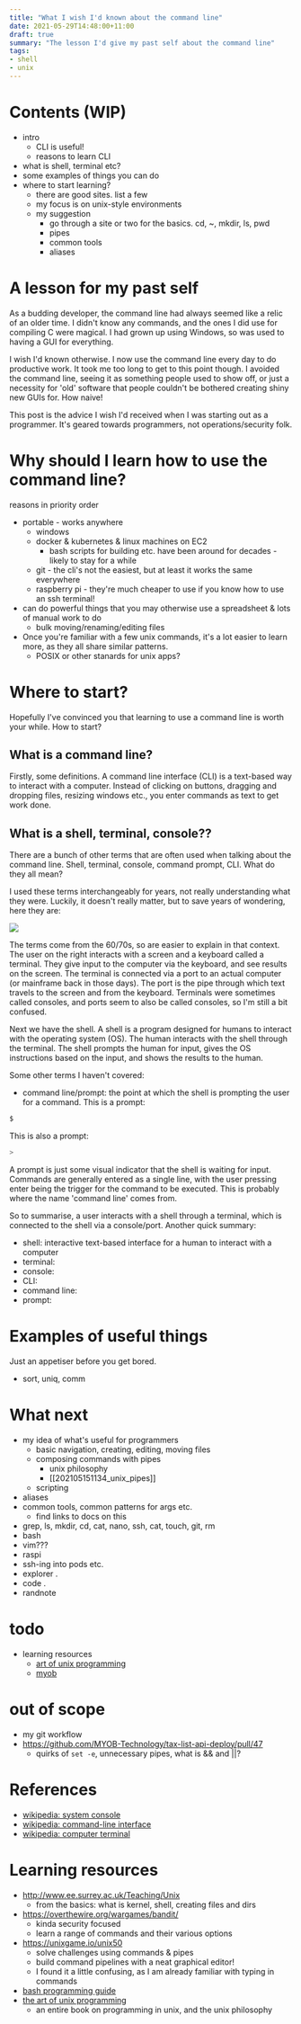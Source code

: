 ```yaml
---
title: "What I wish I'd known about the command line"
date: 2021-05-29T14:48:00+11:00
draft: true
summary: "The lesson I'd give my past self about the command line"
tags:
- shell
- unix
---
```


# Contents (WIP)
- intro
  - CLI is useful!
  - reasons to learn CLI
- what is shell, terminal etc?
- some examples of things you can do
- where to start learning?
  - there are good sites. list a few
  - my focus is on unix-style environments
  - my suggestion
    - go through a site or two for the basics. cd, ~, mkdir, ls, pwd
    - pipes
    - common tools
    - aliases

# A lesson for my past self
As a budding developer, the command line had always seemed like a relic of an
older time. I didn't know any commands, and the ones I did use for compiling C
were magical. I had grown up using Windows, so was used to having a GUI for
everything.

I wish I'd known otherwise. I now use the command line every day to do
productive work. It took me too long to get to this point though. I avoided the
command line, seeing it as something people used to show off, or just a
necessity for 'old' software that people couldn't be bothered creating shiny new
GUIs for. How naive!

This post is the advice I wish I'd received when I was starting out as a
programmer. It's geared towards programmers, not operations/security folk.

# Why should I learn how to use the command line?

reasons in priority order
- portable - works anywhere
    - windows
    - docker & kubernetes & linux machines on EC2
        - bash scripts for building etc. have been around for decades - likely
          to stay for a while
    - git - the cli's not the easiest, but at least it works the same everywhere
    - raspberry pi - they're much cheaper to use if you know how to use an ssh
      terminal!
- can do powerful things that you may otherwise use a spreadsheet & lots of
  manual work to do
    - bulk moving/renaming/editing files
- Once you're familiar with a few unix commands, it's a lot easier to learn more,
  as they all share similar patterns.
    - POSIX or other stanards for unix apps?

# Where to start?
Hopefully I've convinced you that learning to use a command line is worth your
while. How to start?

## What is a command line?
Firstly, some definitions. A command line interface (CLI) is a text-based way to
interact with a computer. Instead of clicking on buttons, dragging and dropping
files, resizing windows etc., you enter commands as text to get work done.

## What is a shell, terminal, console??
There are a bunch of other terms that are often used when talking about the
command line. Shell, terminal, console, command prompt, CLI. What do they all
mean?

I used these terms interchangeably for years, not really understanding what they
were. Luckily, it doesn't really matter, but to save years of wondering, here
they are:

![](/blog/xxxx_command_line/command_line_shell_terminal.png)

The terms come from the 60/70s, so are easier to explain in that context. The
user on the right interacts with a screen and a keyboard called a terminal. They
give input to the computer via the keyboard, and see results on the screen. The
terminal is connected via a port to an actual computer (or mainframe back in
those days). The port is the pipe through which text travels to the screen and
from the keyboard. Terminals were sometimes called consoles, and ports seem to
also be called consoles, so I'm still a bit confused.

Next we have the shell. A shell is a program designed for humans to interact
with the operating system (OS). The human interacts with the shell through the
terminal. The shell prompts the human for input, gives the OS instructions based
on the input, and shows the results to the human.

Some other terms I haven't covered:
- command line/prompt: the point at which the shell is prompting the user for
  a command. This is a prompt:

```sh
$
```

This is also a prompt:

```sh
>
```

A prompt is just some visual indicator that the shell is waiting for input.
Commands are generally entered as a single line, with the user pressing enter
being the trigger for the command to be executed. This is probably where the
name 'command line' comes from.

So to summarise, a user interacts with a shell through a terminal, which is
connected to the shell via a console/port. Another quick summary:

- shell: interactive text-based interface for a human to interact with a computer
- terminal:
- console:
- CLI:
- command line:
- prompt:

# Examples of useful things
Just an appetiser before you get bored.
- sort, uniq, comm

# What next
- my idea of what's useful for programmers
    - basic navigation, creating, editing, moving files
    - composing commands with pipes
      - unix philosophy
      - [[202105151134_unix_pipes]]
    - scripting
- aliases
- common tools, common patterns for args etc.
  - find links to docs on this
- grep, ls, mkdir, cd, cat, nano, ssh, cat, touch, git, rm
- bash
- vim???
- raspi
- ssh-ing into pods etc.
- explorer .
- code .
- randnote

# todo
- learning resources
    - [art of unix programming](http://www.catb.org/esr/writings/taoup/)
    - [myob](https://github.com/MYOB-Technology/General_Developer/blob/main/things-we-value/technical/programming/unix-command-line.md)

# out of scope
- my git workflow
- https://github.com/MYOB-Technology/tax-list-api-deploy/pull/47
    - quirks of `set -e`, unnecessary pipes, what is && and ||?

# References
- [wikipedia: system console](https://en.wikipedia.org/wiki/System_console)
- [wikipedia: command-line interface](https://en.wikipedia.org/wiki/Command-line_interface)
- [wikipedia: computer terminal](https://en.wikipedia.org/wiki/Computer_terminal)

# Learning resources
- http://www.ee.surrey.ac.uk/Teaching/Unix
  - from the basics: what is kernel, shell, creating files and dirs
- https://overthewire.org/wargames/bandit/
  - kinda security focused
  - learn a range of commands and their various options
- https://unixgame.io/unix50
  - solve challenges using commands & pipes
  - build command pipelines with a neat graphical editor!
  - I found it a little confusing, as I am already familiar with typing in
    commands
- [bash programming guide](https://tldp.org/HOWTO/Bash-Prog-Intro-HOWTO.html)
- [the art of unix programming](http://www.catb.org/esr/writings/taoup/html/)
  - an entire book on programming in unix, and the unix philosophy
